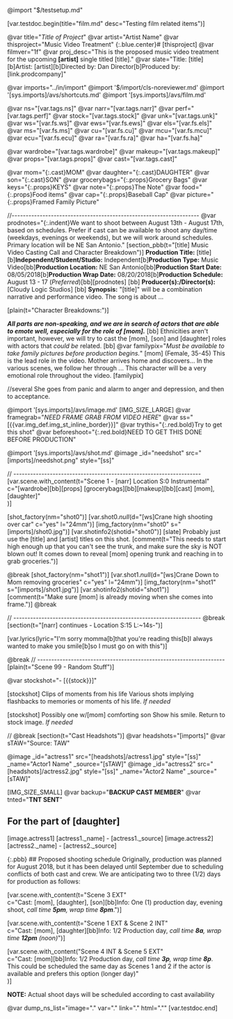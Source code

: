 @import "$/testsetup.md"

[var.testdoc.begin(title="film.md" desc="Testing film related items")]

@var title="*Title of Project*"
@var artist="Artist Name"
@var thisproject="Music Video Treatment"
{:.blue.center}# [thisproject]
@var filmver="1f"
@var proj_desc="This is the proposed music video treatment for the upcoming **[artist]** single titled [title]."
@var slate="Title: [title][b]Artist: [artist][b]Directed by: Dan Director[b]Produced by: [link.prodcompany]"

@var imports="../in/import"
@import '$/import/cls-noreviewer.md'
@import '[sys.imports]/avs/shortcuts.md'
@import '[sys.imports]/avs/film.md'

@var ns="[var.tags.ns]"
@var narr="[var.tags.narr]"
@var perf="[var.tags.perf]"
@var stock="[var.tags.stock]"
@var unk="[var.tags.unk]"
@var ws="[var.fs.ws]"
@var ews="[var.fs.ews]"
@var els="[var.fs.els]"
@var ms="[var.fs.ms]"
@var cu="[var.fs.cu]"
@var mcu="[var.fs.mcu]"
@var ecu="[var.fs.ecu]"
@var ra="[var.fs.ra]"
@var ha="[var.fs.ha]"

@var wardrobe="[var.tags.wardrobe]"
@var makeup="[var.tags.makeup]"
@var props="[var.tags.props]"
@var cast="[var.tags.cast]"


@var mom="{:.cast}MOM"
@var daughter="{:.cast}DAUGHTER"
@var son="{:.cast}SON"
@var grocerybags="{:.props}Grocery Bags"
@var keys="{:.props}KEYS"
@var note="{:.props}The Note"
@var food="{:.props}Food items"
@var cap="{:.props}Baseball Cap"
@var picture="{:.props}Framed Family Picture"

//-------------------------------------------------------------------
@var prodnotes="{:.indent}We want to shoot between August 13th - August 17th, based on schedules. Prefer if cast can be available to shoot any day/time (weekdays, evenings or weekends), but we will work around schedules. Primary location will be NE San Antonio."
[section_pbb(t="[title] Music Video Casting Call and Character Breakdown")]
**Production Title:** [title][b]**Independent/Student/Studio:** Independent[b]**Production Type:** Music Video[bb]**Production Location:** NE San Antonio[bb]**Production Start Date:** 08/05/2018[b]**Production Wrap Date:** 08/20/2018[b]**Production Schedule:** August 13 - 17 (*Preferred*)[bb][prodnotes]
[bb]
**Producer(s):/Director(s):** [Cloudy Logic Studios]
[bb]
**Synopsis:** "[title]" will be a combination narrative and performance video. The song is about ...

[plain(t="Character Breakdowns:")]

***All parts are non-speaking, and we are in search of actors that are able to emote well, especially for the role of [mom].***
[bb]
Ethnicities aren't important, however, we will try to cast the [mom], [son] and [daughter] roles with actors that *could be* related.
[bb]
@var familypix="*Must be available to take family pictures before production begins.*"
[mom] (Female, 35-45) This is the lead role in the video. Mother arrives home and discovers... In the various scenes, we follow her through ... This character will be a very emotional role throughout the video. [familypix] 

//several She goes from panic and alarm to anger and depression, and then to acceptance. 

@import '[sys.imports]/avs/image.md'
[IMG_SIZE_LARGE]
@var framegrab="*NEED FRAME GRAB FROM VIDEO HERE*"
@var ss="[{{var.img_def.img_st_inline_border}}]"
@var trythis="{:.red.bold}Try to get this shot"
@var beforeshoot="{:.red.bold}NEED TO GET THIS DONE BEFORE PRODUCTION"

@import '[sys.imports]/avs/shot.md'
@image _id="needshot" src="[imports]/needshot.png" style="[ss]"

// -------------------------------------------------------------------
[var.scene.with_content(t="Scene 1 - [narr] Location S:0 Instrumental"   \
       c="[wardrobe][bb][props] [grocerybags][bb][makeup][bb][cast] [mom], [daughter]" \
)]

[shot_factory(nm="shot0")]
[var.shot0._null_(d="[ws]Crane high shooting over car" c="yes" l="24mm")]
[img_factory(nm="shot0" s="[imports]/shot0.jpg")]
[var.shotinfo2(shotid="shot0")]
[slate]
Probably just use the [title] and [artist] titles on this shot.
[comment(t="This needs to start high enough up that you can't see the trunk, and make sure the sky is NOT blown out! It comes down to reveal [mom] opening trunk and reaching in to grab groceries.")]

@break
[shot_factory(nm="shot1")]
[var.shot1._null_(d="[ws]Crane Down to Mom removing groceries" c="yes" l="24mm")]
[img_factory(nm="shot1" s="[imports]/shot1.jpg")]
[var.shotinfo2(shotid="shot1")]
[comment(t="Make sure [mom] is already moving when she comes into frame.")]
@break

// -------------------------------------------------------------------
@break
[section(t="[narr] continues - Location S:15 L:~14s-")]

[var.lyrics(lyric="I'm sorry momma[b]that you're reading this[b]I always wanted to make you smile[b]so I must go on with this")]

@break
// -------------------------------------------------------------------
[plain(t="Scene 99 - Random Stuff")]

@var stockshot="- [{{stock}}]"

[stockshot] Clips of moments from his life
Various shots implying flashbacks to memories or moments of his life. *If needed*

[stockshot] Possibly one w/[mom] comforting son
Show his smile. Return to stock image. *If needed*

//
@break
[section(t="Cast Headshots")]
@var headshots="[imports]"
@var sTAW="Source: TAW"

@image _id="actress1" src="[headshots]/actress1.jpg" style="[ss]" _name="Actor1 Name" _source="[sTAW]"
@image _id="actress2" src="[headshots]/actress2.jpg" style="[ss]" _name="Actor2 Name" _source="[sTAW]"


[IMG_SIZE_SMALL]
@var backup="**BACKUP CAST MEMBER**"
@var tnted="**TNT SENT**"

## For the part of [daughter]
[image.actress1] [actress1._name] - [actress1._source]
[image.actress2] [actress2._name] - [actress2._source]

{:.pbb} ## Proposed shooting schedule
Originally, production was planned for August 2018, but it has been delayed until September due to scheduling conflicts of both cast and crew. We are anticipating two to three (1/2) days for production as follows:

[var.scene.with_content(t="Scene 3 EXT" \
    c="Cast: [mom], [daughter], [son][bb]Info: One (1) production day, evening shoot, *call time **5pm**, wrap time **8pm***.")]

[var.scene.with_content(t="Scene 1 EXT & Scene 2 INT" \
    c="Cast: [mom], [daughter][bb]Info: 1/2 Production day, *call time **8a**, wrap time **12pm** (noon)*")]

[var.scene.with_content("Scene 4 INT & Scene 5 EXT" \
    c="Cast: [mom][bb]Info: 1/2 Production day, *call time **3p**, wrap time **8p***. This could be scheduled the same day as Scenes 1 and 2 if the actor is available and prefers this option (longer day)" \
)]

**NOTE:** Actual shoot days will be scheduled according to cast availability

@var dump_ns_list="image=\".\" var=\".\" link=\".\" html=\".\""
[var.testdoc.end]
